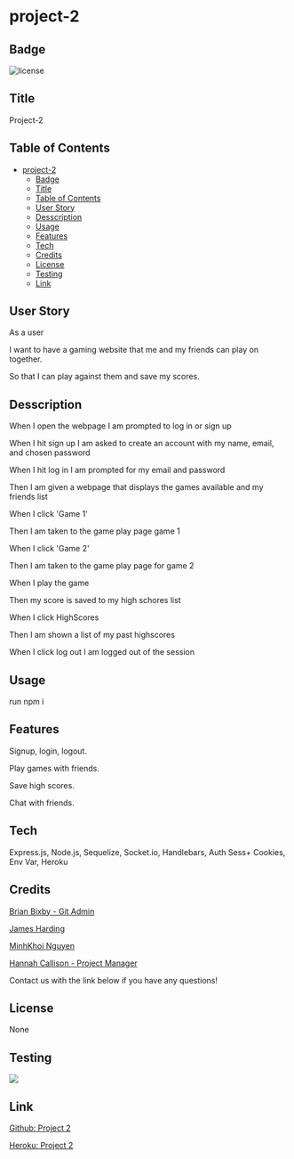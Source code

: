 # project-2

## Badge

![license](https://img.shields.io/badge/None-brightgreen)

## Title

Project-2

## Table of Contents

- [project-2](#project-2)
  - [Badge](#badge)
  - [Title](#title)
  - [Table of Contents](#table-of-contents)
  - [User Story](#user-story)
  - [Desscription](#desscription)
  - [Usage](#usage)
  - [Features](#features)
  - [Tech](#tech)
  - [Credits](#credits)
  - [License](#license)
  - [Testing](#testing)
  - [Link](#link)

## User Story

As a user

I want to have a gaming website
that me and my friends can play on together.

So that I can play against them and save my
scores.

## Desscription

When I open the webpage I am prompted to
log in or sign up

When I hit sign up I am asked to create an
account with my name, email, and chosen
password

When I hit log in I am prompted for my email
and password

Then I am given a webpage that displays the
games available and my friends list

When I click 'Game 1'

Then I am taken to the game play page game 1

When I click 'Game 2'

Then I am taken to the game play page for
game 2

When I play the game

Then my score is saved to my high schores list

When I click HighScores

Then I am shown a list of my past highscores

When I click log out I am logged out of the
session

## Usage

run npm i

## Features

Signup, login, logout.

Play games with friends.

Save high scores.

Chat with friends.

## Tech

Express.js,
Node.js,
Sequelize,
Socket.io,
Handlebars,
Auth Sess+ Cookies,
Env Var,
Heroku

## Credits

[Brian Bixby - Git Admin](https://github.com/brianbixby)

[James Harding](https://github.com/JaHa675)

[MinhKhoi Nguyen](https://github.com/minhkhoinguy)

[Hannah Callison - Project Manager](https://github.com/hannahcallison)

Contact us with the link below if you have any questions!

## License

None

## Testing

<img src="./">

## Link

[Github: Project 2](https://github.com/brianbixby/project-2)

[Heroku: Project 2](https://)
